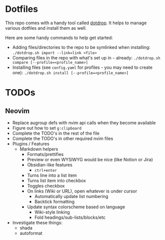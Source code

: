 # Dotfiles

This repo comes with a handy tool called [dotdrop](https://github.com/deadc0de6/dotdrop).
It helps to manage various dotfiles and install them as well.

Here are some handy commands to help get started:
- Adding files/directories to the repo to be symlinked when installing:
  `./dotdrop.sh import --link=link <file>`
- Comparing files in the repo with what's set up in `~` already: `./dotdrop.sh
  compare [--profile=<profile_name>]`
- Installing files (see `config.yaml` for profiles - you may need to create
  one): `./dotdrop.sh install [--profile=<profile_name>]`


# TODOs

## Neovim

- Replace augroup defs with nvim api calls when they become available
- Figure out how to set `g:clipboard`
- Complete the TODO's in the rest of the file
- Complete the TODO's in other required nvim files
- Plugins / Features
	- Markdown helpers
		- Formats/prettifies
		- Preview or even WYSIWYG would be nice (like Notion or Jira)
		- Obsidian-like features
			- `ctrl+enter`
        - Turns line into a list item
        - Turns list item into checkbox
        - Toggles checkbox
        - On links (Wiki or URL), open whatever is under cursor
			- Automatically update list numbering
			- Backtick formatting
        - Update syntax colorscheme based on language
			- Wiki-style linking
			- Fold headings/sub-lists/blocks/etc
- Investigate these things:
  - shada
  - autoformat
